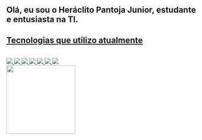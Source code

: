 ## Olá, eu sou o Heráclito Pantoja Junior, estudante e entusiasta na TI.
<div>
  <a href="https://github.com/heraclitopjr">
    <h2> Tecnologias que utilizo atualmente </h2>
 </div>
</div>
<div style="display: inline_block"><br>
  <img src="https://img.icons8.com/ios-filled/50/000000/html.png"/>
  <img src="https://img.icons8.com/ios-filled/50/000000/css.png"/>
  <img src="https://img.icons8.com/ios/50/000000/java-coffee-cup-logo--v2.png"/>
  <img src="https://img.icons8.com/ios-filled/50/000000/javascript.png"/> 
  <img src="https://img.icons8.com/ios-filled/50/000000/git.png"/>
  <a href="https://www.linkedin.com/in/her%C3%A1clito-pantoja-jr-7235a4209/"> <img src="https://img.icons8.com/ios-filled/50/000000/linkedin.png"/>
  <a href="mailto:juniorpantoja2301@gmail.com"> <img src="https://img.icons8.com/fluency/48/000000/gmail-new.png"/></a> <br/>
  <img height="180em" src="https://github-readme-stats.vercel.app/api/top-langs/?username=heraclitopjr&layout=compact&langs_count=7&theme=dark"/> <br />
</div>
